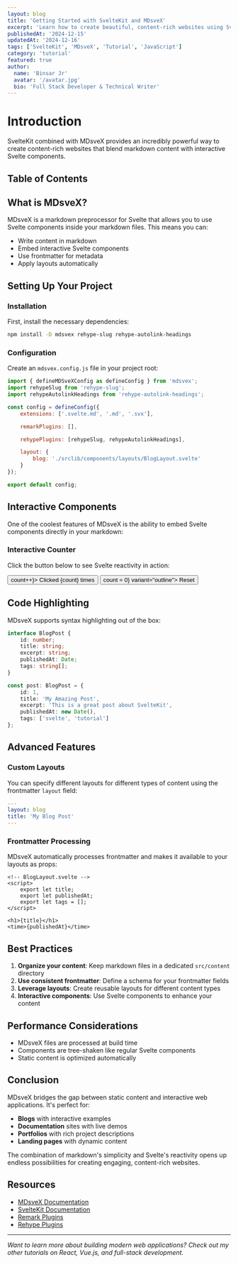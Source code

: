 ```yaml
---
layout: blog
title: 'Getting Started with SvelteKit and MDsveX'
excerpt: 'Learn how to create beautiful, content-rich websites using SvelteKit and MDsveX. This guide covers setup, configuration, and best practices.'
publishedAt: '2024-12-15'
updatedAt: '2024-12-16'
tags: ['SvelteKit', 'MDsveX', 'Tutorial', 'JavaScript']
category: 'tutorial'
featured: true
author:
  name: 'Binsar Jr'
  avatar: '/avatar.jpg'
  bio: 'Full Stack Developer & Technical Writer'
---
```


<script>
  import { Button } from '$lib/components';
  import { onMount } from 'svelte';
  
  let count = $state(0);
  
  onMount(() => {
    console.log('Blog post mounted!');
  });
</script>

# Introduction

SvelteKit combined with MDsveX provides an incredibly powerful way to create content-rich websites that blend markdown content with interactive Svelte components.

## Table of Contents

## What is MDsveX?

MDsveX is a markdown preprocessor for Svelte that allows you to use Svelte components inside your markdown files. This means you can:

- Write content in markdown
- Embed interactive Svelte components
- Use frontmatter for metadata
- Apply layouts automatically

## Setting Up Your Project

### Installation

First, install the necessary dependencies:

```bash
npm install -D mdsvex rehype-slug rehype-autolink-headings
```

### Configuration

Create an `mdsvex.config.js` file in your project root:

```javascript
import { defineMDSveXConfig as defineConfig } from 'mdsvex';
import rehypeSlug from 'rehype-slug';
import rehypeAutolinkHeadings from 'rehype-autolink-headings';

const config = defineConfig({
	extensions: ['.svelte.md', '.md', '.svx'],

	remarkPlugins: [],

	rehypePlugins: [rehypeSlug, rehypeAutolinkHeadings],

	layout: {
		blog: './srclib/components/layouts/BlogLayout.svelte'
	}
});

export default config;
```

## Interactive Components

One of the coolest features of MDsveX is the ability to embed Svelte components directly in your markdown:

<div class="my-8 p-6 bg-gray-800 rounded-lg border border-gray-700">
  <h3 class="text-xl font-semibold mb-4 text-yellow-400">Interactive Counter</h3>
  <p class="mb-4 text-gray-300">Click the button below to see Svelte reactivity in action:</p>
  
  <div class="flex items-center gap-4">
    <Button onclick={() => count++}>
      Clicked {count} times
    </Button>
    <Button onclick={() => count = 0} variant="outline">
      Reset
    </Button>
  </div>
</div>

## Code Highlighting

MDsveX supports syntax highlighting out of the box:

```typescript
interface BlogPost {
	id: number;
	title: string;
	excerpt: string;
	publishedAt: Date;
	tags: string[];
}

const post: BlogPost = {
	id: 1,
	title: 'My Amazing Post',
	excerpt: 'This is a great post about SvelteKit',
	publishedAt: new Date(),
	tags: ['svelte', 'tutorial']
};
```

## Advanced Features

### Custom Layouts

You can specify different layouts for different types of content using the frontmatter `layout` field:

```yaml
---
layout: blog
title: 'My Blog Post'
---
```

### Frontmatter Processing

MDsveX automatically processes frontmatter and makes it available to your layouts as props:

```svelte
<!-- BlogLayout.svelte -->
<script>
	export let title;
	export let publishedAt;
	export let tags = [];
</script>

<h1>{title}</h1>
<time>{publishedAt}</time>
```

## Best Practices

1. **Organize your content**: Keep markdown files in a dedicated `src/content` directory
2. **Use consistent frontmatter**: Define a schema for your frontmatter fields
3. **Leverage layouts**: Create reusable layouts for different content types
4. **Interactive components**: Use Svelte components to enhance your content

## Performance Considerations

- MDsveX files are processed at build time
- Components are tree-shaken like regular Svelte components
- Static content is optimized automatically

## Conclusion

MDsveX bridges the gap between static content and interactive web applications. It's perfect for:

- **Blogs** with interactive examples
- **Documentation** sites with live demos
- **Portfolios** with rich project descriptions
- **Landing pages** with dynamic content

The combination of markdown's simplicity and Svelte's reactivity opens up endless possibilities for creating engaging, content-rich websites.

## Resources

- [MDsveX Documentation](https://mdsvex.pngwn.io/)
- [SvelteKit Documentation](https://kit.svelte.dev/)
- [Remark Plugins](https://github.com/remarkjs/remark/blob/main/doc/plugins.md)
- [Rehype Plugins](https://github.com/rehypejs/rehype/blob/main/doc/plugins.md)

---

_Want to learn more about building modern web applications? Check out my other tutorials on React, Vue.js, and full-stack development._

